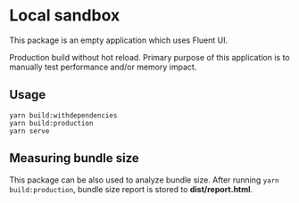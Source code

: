 # Local sandbox

This package is an empty application which uses Fluent UI.

Production build without hot reload. Primary purpose of this application is to manually test performance and/or memory impact.

## Usage

```
yarn build:withdependencies
yarn build:production
yarn serve
```

## Measuring bundle size

This package can be also used to analyze bundle size. After running `yarn build:production`, bundle size report is stored to **dist/report.html**.
